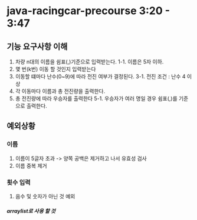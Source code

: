 # java-racingcar-precourse 3:20 - 3:47
## 기능 요구사항 이해
1. 차량 n대의 이름을 쉼표(,)기준으로 입력받는다.
1-1. 이름은 5자 이하.
2. 몇 번(k번) 이동 할 것인지 입력받는다
3. 이동할 떄마다 난수(0~9)에 따라 전진 여부가 결정된다.
3-1. 전진 조건 : 난수 4 이상
4. 각 이동마다 이름과 총 전진량을 출력한다.
5. 총 전진량에 따라 우승자를 출력한다
5-1. 우승자가 여러 명일 경우 쉼표(,)를 기준으로 출력한다.

## 예외상황
### 이름
1. 이름이 5글자 초과 -> 양쪽 공백은 제거하고 나서 유효성 검사
2. 이름 중복 제거
### 횟수 입력
1. 음수 및 숫자가 아닌 것 예외

##### arraylist로 사용 할 것 